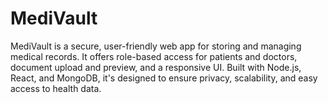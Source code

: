 # MediVault
 MediVault is a secure, user-friendly web app for storing and managing medical records. It offers role-based access for patients and doctors, document upload and preview, and a responsive UI. Built with Node.js, React, and MongoDB, it's designed to ensure privacy, scalability, and easy access to health data.

